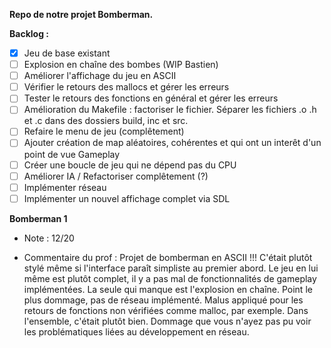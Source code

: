 **Repo de notre projet Bomberman.**




**Backlog :**
- [x] Jeu de base existant
- [ ] Explosion en chaîne des bombes (WIP Bastien)
- [ ] Améliorer l'affichage du jeu en ASCII
- [ ] Vérifier le retours des mallocs et gérer les erreurs
- [ ] Tester le retours des fonctions en général et gérer les erreurs
- [ ] Amélioration du Makefile : factoriser le fichier. Séparer les fichiers .o .h et .c dans des dossiers build, inc et src.
- [ ] Refaire le menu de jeu (complêtement)
- [ ] Ajouter création de map aléatoires, cohérentes et qui ont un interêt d'un point de vue Gameplay
- [ ] Créer une boucle de jeu qui ne dépend pas du CPU
- [ ] Améliorer IA / Refactoriser complêtement (?)
- [ ] Implémenter réseau
- [ ] Implémenter un nouvel affichage complet via SDL

**Bomberman 1**
- Note : 12/20

- Commentaire du prof :
Projet de bomberman en ASCII !!! C'était plutôt stylé même si l'interface paraît simpliste au premier abord. Le jeu en lui même est plutôt complet, il y a pas mal de fonctionnalités de gameplay implémentées. La seule qui manque est l'explosion en chaîne. Point le plus dommage, pas de réseau implémenté. Malus appliqué pour les retours de fonctions non vérifiées comme malloc, par exemple. Dans l'ensemble, c'était plutôt bien. Dommage que vous n'ayez pas pu voir les problématiques liées au développement en réseau.
